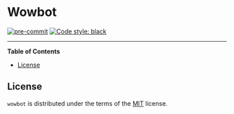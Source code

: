 # Wowbot

[![pre-commit](https://img.shields.io/badge/pre--commit-enabled-brightgreen?logo=pre-commit&logoColor=white)](https://github.com/pre-commit/pre-commit)
[![Code style: black](https://img.shields.io/badge/code%20style-black-000000.svg)](https://github.com/psf/black)

-----

**Table of Contents**

- [License](#license)

## License

`wowbot` is distributed under the terms of the [MIT](https://spdx.org/licenses/MIT.html) license.
